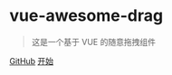 # vue-awesome-drag

> 这是一个基于 VUE 的随意拖拽组件

[GitHub](https://github.com/zfowed/vue-awesome-drag)
[开始](#quick-start)
<!-- [Get Started](#quick-start) -->
